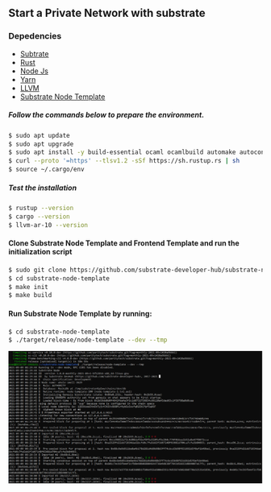 
 
 Start a Private Network with substrate
---------------------------------

### Depedencies

-   [Subtrate](https://github.com/paritytech/substrate)
-   [Rust](https://rustup.rs/)
-   [Node Js](https://nodejs.org)
-   [Yarn](https://yarnpkg.com)
-   [LLVM](https://llvm.org/)
-   [Substrate Node
    Template](https://github.com/substrate-developer-hub/substrate-node-template)
    
##### Follow the commands below to prepare the environment. 

``` bash
$ sudo apt update 
$ sudo apt upgrade
$ sudo apt install -y build-essential ocaml ocamlbuild automake autoconf libtool wget python libssl-dev git cmake perl pkg-config curl llvm-10 clang-10 libclang-10-dev
$ curl --proto '=https' --tlsv1.2 -sSf https://sh.rustup.rs | sh
$ source ~/.cargo/env
```
##### Test the installation

``` bash
$ rustup --version
$ cargo --version
$ llvm-ar-10 --version
```

#### Clone Substrate Node Template and Frontend Template and run the initialization script

``` bash
$ sudo git clone https://github.com/substrate-developer-hub/substrate-node-template.git
$ cd substrate-node-template
$ make init
$ make build
```

#### Run Substrate Node Template by running:

``` bash
$ cd substrate-node-template
$ ./target/release/node-template --dev --tmp
```
![](./task_1.png)




